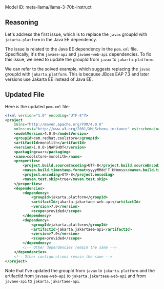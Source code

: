 Model ID: meta-llama/llama-3-70b-instruct
## Reasoning

Let's address the first issue, which is to replace the `javax` groupId with `jakarta.platform` in the Java EE dependency.

The issue is related to the Java EE dependency in the `pom.xml` file. Specifically, it's the `javaee-api` and `javaee-web-api` dependencies. To fix this issue, we need to update the groupId from `javax` to `jakarta.platform`.

We can refer to the solved example, which suggests replacing the `javax` groupId with `jakarta.platform`. This is because JBoss EAP 7.3 and later versions use Jakarta EE instead of Java EE.

## Updated File

Here is the updated `pom.xml` file:
```xml
<?xml version="1.0" encoding="UTF-8"?>
<project 
    xmlns="http://maven.apache.org/POM/4.0.0" 
    xmlns:xsi="http://www.w3.org/2001/XMLSchema-instance" xsi:schemaLocation="http://maven.apache.org/POM/4.0.0 http://maven.apache.org/xsd/maven-4.0.0.xsd">
    <modelVersion>4.0.0</modelVersion>
    <groupId>com.redhat.coolstore</groupId>
    <artifactId>monolith</artifactId>
    <version>1.0.0-SNAPSHOT</version>
    <packaging>war</packaging>
    <name>coolstore-monolith</name>
    <properties>
        <project.build.sourceEncoding>UTF-8</project.build.sourceEncoding>
        <maven.build.timestamp.format>yyyyMMdd'T'HHmmss</maven.build.timestamp.format>
        <project.encoding>UTF-8</project.encoding>
        <maven.test.skip>true</maven.test.skip>
    </properties>
    <dependencies>
        <dependency>
            <groupId>jakarta.platform</groupId>
            <artifactId>jakarta.jakartaee-web-api</artifactId>
            <version>7.0</version>
            <scope>provided</scope>
        </dependency>
        <dependency>
            <groupId>jakarta.platform</groupId>
            <artifactId>jakarta.jakartaee-api</artifactId>
            <version>7.0</version>
            <scope>provided</scope>
        </dependency>
        <!-- Other dependencies remain the same -->
    </dependencies>
    <!-- Other configurations remain the same -->
</project>
```
Note that I've updated the groupId from `javax` to `jakarta.platform` and the artifactId from `javaee-web-api` to `jakarta.jakartaee-web-api` and from `javaee-api` to `jakarta.jakartaee-api`.